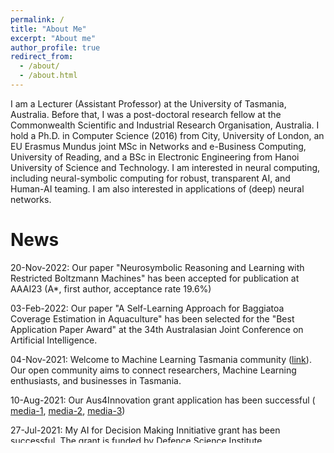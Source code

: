 ```yaml
---
permalink: /
title: "About Me"
excerpt: "About me"
author_profile: true
redirect_from: 
  - /about/
  - /about.html
---
```


I am a Lecturer (Assistant Professor) at the University of Tasmania, Australia. Before that, I was a post-doctoral research fellow at the Commonwealth Scientific and Industrial Research Organisation, Australia. I hold a Ph.D. in Computer Science (2016) from City, University of London, an EU Erasmus Mundus joint MSc in Networks and e-Business Computing, University of Reading, and a BSc in Electronic Engineering from Hanoi University of Science and Technology. I am interested in neural computing, including neural-symbolic computing for robust, transparent AI, and Human-AI teaming. I am also interested in applications of (deep) neural networks. 

News
======
20-Nov-2022: Our paper "Neurosymbolic Reasoning and Learning with Restricted Boltzmann Machines" has been accepted for publication at AAAI23 (A*, first author, acceptance rate 19.6%)

03-Feb-2022: Our paper "A Self-Learning Approach for Baggiatoa Coverage Estimation in Aquaculture" has been selected for the "Best Application Paper Award" at the 34th Australasian Joint Conference on Artificial Intelligence.

04-Nov-2021: Welcome to Machine Learning Tasmania community ([link](http://tasml.com)). Our open community aims to connect researchers, Machine Learning enthusiasts, and businesses in Tasmania.

10-Aug-2021: Our Aus4Innovation grant application has been successful (	[media-1](https://vod-progressive.akamaized.net/exp=1646225246~acl=%2Fvimeo-prod-skyfire-std-us%2F01%2F159%2F24%2F600797828%2F2820705849.mp4~hmac=58d4ef1696043be67cfb668e44d77fe8f8a40f9169869e74bff169658223b00b/vimeo-prod-skyfire-std-us/01/159/24/600797828/2820705849.mp4), [media-2](https://www.utas.edu.au/communications/general-news/all-news/tasmanian-researchers-expertise-help-assist-remote-communities-in-vietnam), [media-3](https://blog.csiro.au/aus4innovation-2021/))

27-Jul-2021: My AI for Decision Making Innitiative grant has been successful. The grant is funded by Defence Science Institute.

30-Apr-2021: My paper "Compositional Neural Logic Programming" has been accepted for presentation at IJCAI-21 (Rank A*, sole author).

12-Mar-2021: Our paper "Deep Auto-Encoders with Sequential Learning for Multimodal Dimensional Emotion Recognition" has been accepted for publication in  IEEE Transactions on Multimedia (Rank A*, IF 6.051)

05-Jun-2020: Our paper "Neural-Symbolic Probabilistic Argumentation Machines" has been accepted for publication in KR 2020 (Rank A*, joint first author).

29-May-2020: Our paper "Mixed-dependency models for multi-resident activity recognition in smart homes" has been accepted for publication in Multimedia Tools and Applications (first author).

11-Jan-2020: Our paper "Sequence Classification Restricted Boltzmann Machines with Gated Units" has been accepted for publication in IEEE TNNLS (Rank A*, IF 11.683, Q1, first author).

05-Jan-2020: Our chapter "Towards Multi-resident Activity Monitoring with Smarter Safer Home Platform" has been published in the book "Smart Assisted Living", Springer (first author).


